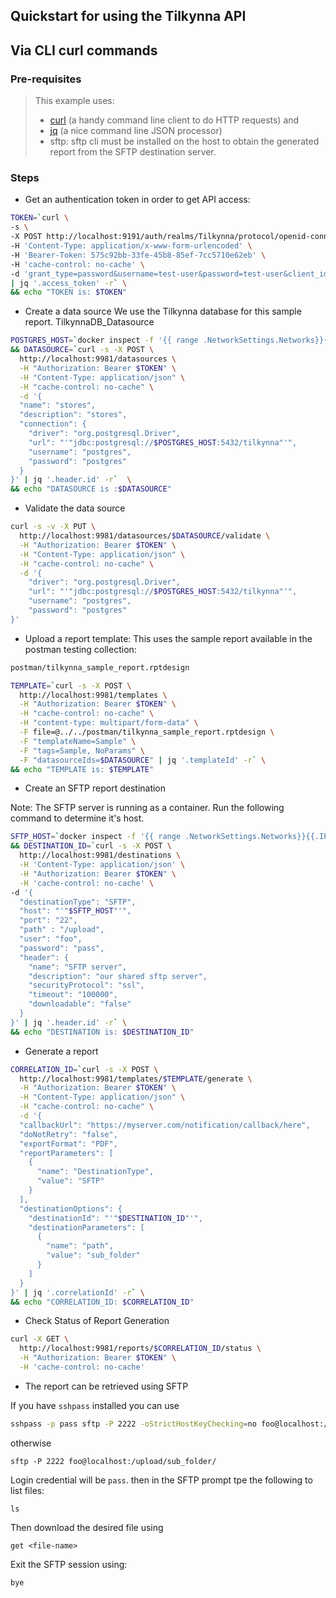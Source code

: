 ## Quickstart for using the Tilkynna API 

## Via CLI curl commands

### Pre-requisites

> This example uses:
> * [curl](https://github.com/curl/curl) (a handy command line client to do HTTP requests) and 
> * [jq](https://stedolan.github.io/jq/) (a nice command line JSON processor)
> * sftp: sftp cli must be installed on the host to obtain the generated report from the SFTP destination server.

### Steps

* Get an authentication token in order to get API access:

```bash
TOKEN=`curl \
-s \
-X POST http://localhost:9191/auth/realms/Tilkynna/protocol/openid-connect/token \
-H 'Content-Type: application/x-www-form-urlencoded' \
-H 'Bearer-Token: 575c92bb-33fe-45b8-85ef-7cc5710e62eb' \
-H 'cache-control: no-cache' \
-d 'grant_type=password&username=test-user&password=test-user&client_id=tilkynna&client_secret=ee5c1c57-bf2f-43e6-9025-49344113c88d' \
| jq '.access_token' -r` \
&& echo "TOKEN is: $TOKEN"
```

* Create a data source 
We use the Tilkynna database for this sample report.
TilkynnaDB_Datasource

```bash
POSTGRES_HOST=`docker inspect -f '{{ range .NetworkSettings.Networks}}{{.IPAddress}}{{end}}' tilkynna_postgresql_1` \
&& DATASOURCE=`curl -s -X POST \
  http://localhost:9981/datasources \
  -H "Authorization: Bearer $TOKEN" \
  -H "Content-Type: application/json" \
  -H "cache-control: no-cache" \
  -d '{
  "name": "stores",
  "description": "stores",
  "connection": {
    "driver": "org.postgresql.Driver",
    "url": "'"jdbc:postgresql://$POSTGRES_HOST:5432/tilkynna"'",
    "username": "postgres",
    "password": "postgres"
  }
}' | jq '.header.id' -r`  \
&& echo "DATASOURCE is :$DATASOURCE"
```

* Validate the data source
```bash
curl -s -v -X PUT \
  http://localhost:9981/datasources/$DATASOURCE/validate \
  -H "Authorization: Bearer $TOKEN" \
  -H "Content-Type: application/json" \
  -H "cache-control: no-cache" \
  -d '{
    "driver": "org.postgresql.Driver",
    "url": "'"jdbc:postgresql://$POSTGRES_HOST:5432/tilkynna"'",
    "username": "postgres",
    "password": "postgres"
}'
```

* Upload a report template:
This uses the sample report available in the postman testing collection:

```bash
postman/tilkynna_sample_report.rptdesign
```

```bash
TEMPLATE=`curl -s -X POST \
  http://localhost:9981/templates \
  -H "Authorization: Bearer $TOKEN" \
  -H "cache-control: no-cache" \
  -H "content-type: multipart/form-data" \
  -F file=@../../postman/tilkynna_sample_report.rptdesign \
  -F "templateName=Sample" \
  -F "tags=Sample, NoParams" \
  -F "datasourceIds=$DATASOURCE" | jq '.templateId' -r` \
&& echo "TEMPLATE is: $TEMPLATE"
```

* Create an SFTP report destination

Note: The SFTP server is running as a container. Run the following command to determine it's host.

```bash
SFTP_HOST=`docker inspect -f '{{ range .NetworkSettings.Networks}}{{.IPAddress}}{{end}}' tilkynna_sftp_1` \
&& DESTINATION_ID=`curl -s -X POST \
  http://localhost:9981/destinations \
  -H 'Content-Type: application/json' \
  -H "Authorization: Bearer $TOKEN" \
  -H 'cache-control: no-cache' \
-d '{
  "destinationType": "SFTP",
  "host": "'"$SFTP_HOST"'",
  "port": "22",
  "path" : "/upload",
  "user": "foo",
  "password": "pass",
  "header": {
    "name": "SFTP server",
    "description": "our shared sftp server",
    "securityProtocol": "ssl",
    "timeout": "100000",
    "downloadable": "false"
  }
}' | jq '.header.id' -r` \
&& echo "DESTINATION is: $DESTINATION_ID"
```

* Generate a report

```bash
CORRELATION_ID=`curl -s -X POST \
  http://localhost:9981/templates/$TEMPLATE/generate \
  -H "Authorization: Bearer $TOKEN" \
  -H "Content-Type: application/json" \
  -H "cache-control: no-cache" \
  -d '{
  "callbackUrl": "https://myserver.com/notification/callback/here",
  "doNotRetry": "false",
  "exportFormat": "PDF",
  "reportParameters": [
    {
      "name": "DestinationType",
      "value": "SFTP"
    }
  ],
  "destinationOptions": {
    "destinationId": "'"$DESTINATION_ID"'",
    "destinationParameters": [
      {
        "name": "path",
        "value": "sub_folder"
      }
    ]
  }
}' | jq '.correlationId' -r` \
&& echo "CORRELATION_ID: $CORRELATION_ID"
```

* Check Status of Report Generation

```bash
curl -X GET \
  http://localhost:9981/reports/$CORRELATION_ID/status \
  -H "Authorization: Bearer $TOKEN" \
  -H 'cache-control: no-cache'
```

* The report can be retrieved using SFTP

If you have `sshpass` installed you can use
```bash
sshpass -p pass sftp -P 2222 -oStrictHostKeyChecking=no foo@localhost:/upload/sub_folder/$CORRELATION_ID.PDF
```

otherwise
```
sftp -P 2222 foo@localhost:/upload/sub_folder/
```
Login credential will be `pass`.
then in the SFTP prompt tpe the following to list files:
```
ls
```
Then download the desired file using
```
get <file-name>
```
Exit the SFTP session using:
```
bye
```
